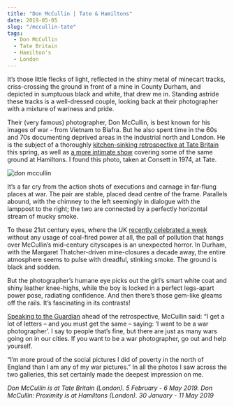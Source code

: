 ```yaml
---
title: "Don McCullin | Tate & Hamiltons"
date: 2019-05-05
slug: "/mccullin-tate"
tags:
  - Don McCullin
  - Tate Britain
  - Hamilton's
  - London
---
```


It’s those little flecks of light, reflected in the shiny metal of minecart tracks, criss-crossing the ground in front of a mine in County Durham, and depicted in sumptuous black and white, that drew me in. Standing astride these tracks is a well-dressed couple, looking back at their photographer with a mixture of wariness and pride.

Their (very famous) photographer, Don McCullin, is best known for his images of war - from Vietnam to Biafra. But he also spent time in the 60s and 70s documenting deprived areas in the industrial north and London. He is the subject of a thoroughly [kitchen-sinking retrospective at Tate Britain](https://www.tate.org.uk/whats-on/tate-britain/exhibition/don-mccullin) this spring, as well as [a more intimate show](https://www.hamiltonsgallery.com/exhibitions/124/works/) covering some of the same ground at Hamiltons. I found this photo, taken at Consett in 1974, at Tate.

![don mccullin](/mccullin-tate-1.jpg)

It’s a far cry from the action shots of executions and carnage in far-flung places at war. The pair are stable, placed dead centre of the frame. Parallels abound, with the chimney to the left seemingly in dialogue with the lamppost to the right; the two are connected by a perfectly horizontal stream of mucky smoke.

To these 21st century eyes, where the UK [recently celebrated a week](https://www.bbc.co.uk/news/business-48215896) without any usage of coal-fired power at all, the pall of pollution that hangs over McCullin’s mid-century cityscapes is an unexpected horror. In Durham, with the Margaret Thatcher-driven mine-closures a decade away, the entire atmosphere seems to pulse with dreadful, stinking smoke. The ground is black and sodden.

But the photographer’s humane eye picks out the girl’s smart white coat and shiny leather knee-highs, while the boy is locked in a perfect legs-apart power pose, radiating confidence. And then there’s those gem-like gleams off the rails. It’s fascinating in its contrasts!

[Speaking to the Guardian](https://www.theguardian.com/artanddesign/2019/feb/03/don-mccullin-giles-duley-photography-retrospective-tate-interview) ahead of the retrospective, McCullin said: “I get a lot of letters – and you must get the same – saying: ‘I want to be a war photographer’. I say to people that’s fine, but there are just as many wars going on in our cities. If you want to be a war photographer, go out and help yourself.

“I’m more proud of the social pictures I did of poverty in the north of England than I am any of my war pictures.” In all the photos I saw across the two galleries, this set certainly made the deepest impression on me.

*Don McCullin is at Tate Britain (London). 5 February - 6 May 2019. Don McCullin: Proximity is at Hamiltons (London). 30 January - 11 May 2019*
